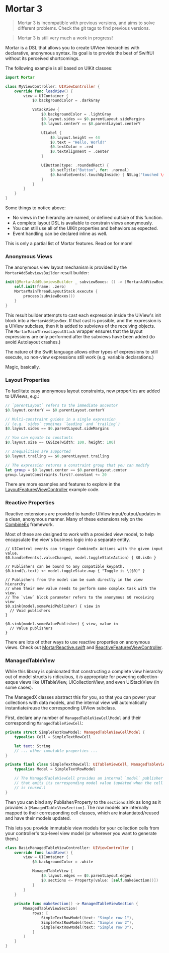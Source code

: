 # Mortar 3

> Mortar 3 is incompatible with previous versions, and aims to solve different problems. Check the git tags to find previous versions.

> Mortar 3 is still very much a work in progress!

Mortar is a DSL that allows you to create UIView hierarchies with declarative, anonymous syntax. Its goal is to provide the best of SwiftUI without its perceived shortcomings.

The following example is all based on UIKit classes:

```swift
import Mortar 

class MyViewController: UIViewController {
    override func loadView() {
        view = UIContainer {
            $0.backgroundColor = .darkGray

            VStackView {
                $0.backgroundColor = .lightGray
                $0.layout.sides == $0.parentLayout.sideMargins
                $0.layout.centerY == $0.parentLayout.centerY

                UILabel {
                    $0.layout.height == 44
                    $0.text = "Hello, World!"
                    $0.textColor = .red
                    $0.textAlignment = .center
                }

                UIButton(type: .roundedRect) {
                    $0.setTitle("Button", for: .normal)
                    $0.handleEvents(.touchUpInside) { NSLog("touched \($0)") }
                }
            }
        }
    }
}
```

Some things to notice above:

* No views in the hierarchy are named, or defined outside of this function.
* A complete layout DSL is available to constrain views anonymously.
* You can still use all of the UIKit properties and behaviors as expected.
* Event handling can be declared inline as well.

This is only a partial list of Mortar features. Read on for more!

### Anonymous Views

The anonymous view layout mechanism is provided by the `MortarAddSubviewsBuilder` result builder:

```swift
init(@MortarAddSubviewsBuilder _ subviewBoxes: () -> [MortarAddViewBox]) {
    self.init(frame: .zero)
    MortarMainThreadLayoutStack.execute {
        process(subviewBoxes())
    }
}
```

This result builder attempts to cast each expression inside the UIView's init block into a `MortarAddViewBox`. If that cast is possible, and the expression is a UIView subclass, then it is added to subviews of the receiving objects. The `MortarMainThreadLayoutStack` wrapper ensures that the layout expressions are only performed after the subviews have been added (to avoid Autolayout crashes.)

The nature of the Swift language allows other types of expressions to still execute, so non-view expressions still work (e.g. variable declarations.)

Magic, basically.

### Layout Properties

To facilitate easy anonymous layout constraints, new properties are added to UIViews, e.g.:

```swift
// `parentLayout` refers to the immediate ancestor
$0.layout.centerY == $0.parentLayout.centerY

// Multi-constraint guides in a single expression
// (e.g. `sides` combines `leading` and `trailing`)
$0.layout.sides == $0.parentLayout.sideMargins

// You can equate to constants
$0.layout.size == CGSize(width: 100, height: 100)

// Inequalities are supported
$0.layout.trailing == $0.parentLayout.trailing

// The expression returns a constraint group that you can modify
let group = $0.layout.center == $0.parentLayout.center
group.layoutConstraints.first?.constant += 20
```

There are more examples and features to explore in the [LayoutFeaturesViewController](Examples/MortarDemo/MortarDemo/DemoPages/LayoutFeatures.swift) example code.

### Reactive Properties

Reactive extensions are provided to handle UIView input/output/updates in a clean, anonymous manner. Many of these extensions rely on the [CombineEx](https://github.com/jmfieldman/CombineEx) framework.

Most of these are designed to work with a provided view model, to help encapsulate the view's business logic into a separate entity.

```
// UIControl events can trigger CombineEx Actions with the given input value.
$0.handleEvents(.valueChanged, model.toggleStateAction) { $0.isOn }

// Publishers can be bound to any compatible keypath.
$0.bind(\.text) <~ model.toggleState.map { "Toggle is \($0)" }

// Publishers from the model can be sunk directly in the view hierarchy
// when their new value needs to perform some complex task with the view.
// The `view` block parameter refers to the anonymous $0 receiving view
$0.sink(model.someVoidPublisher) { view in
  // Void publishers
}

$0.sink(model.someValuePublisher) { view, value in
  // Value publishers
}
```

There are lots of other ways to use reactive properties on anonymous views. Check out [MortarReactive.swift](Mortar/MortarReactive.swift) and [ReactiveFeaturesViewController](Examples/MortarDemo/MortarDemo/DemoPages/ReactiveFeatures.swift).

### ManagedTableView

While this library is opinionated that constructing a complete view hierarchy out of model structs is ridiculous, it *is* appropriate for powering collection-esque views like UITableView, UICollectionView, and even UIStackView (in some cases).

The ManagedX classes abstract this for you, so that you can power your collections with data models, and the internal view will automatically instantiate/reuse the corresponding UIView subclass.

First, declare any number of `ManagedTableViewCellModel` and their corresponding `ManagedTableViewCell`:

```swift
private struct SimpleTextRowModel: ManagedTableViewCellModel {
    typealias Cell = SimpleTextRowCell

    let text: String
    // ... other immutable properties ...
}

private final class SimpleTextRowCell: UITableViewCell, ManagedTableViewCell {
    typealias Model = SimpleTextRowModel

    // The ManagedTableViewCell provides an internal `model` publisher
    // that emits its corresponding model value (updated when the cell
    // is reused.)
}
```

Then you can bind any Publisher/Property to the `sections` sink as long as it provides a `[ManagedTableViewSection]`. The row models are internally mapped to their corresponding cell classes, which are instantiated/reused and have their models updated.

This lets you provide immutable view models for your collection cells from your controller's top-level view model (or wherever you want to generate them.)

```swift
class BasicManagedTableViewController: UIViewController {
    override func loadView() {
        view = UIContainer {
            $0.backgroundColor = .white

            ManagedTableView {
                $0.layout.edges == $0.parentLayout.edges
                $0.sections <~ Property(value: [self.makeSection()])
            }
        }
    }
    
    private func makeSection() -> ManagedTableViewSection {
        ManagedTableViewSection(
            rows: [
                SimpleTextRowModel(text: "Simple row 1"),
                SimpleTextRowModel(text: "Simple row 2"),
                SimpleTextRowModel(text: "Simple row 3"),
            ]
        )
    }
}
```
